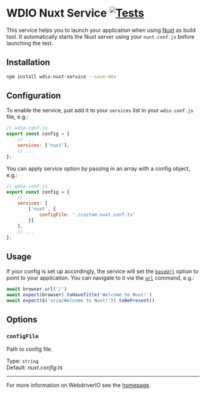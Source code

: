 # WDIO Nuxt Service [![Tests](https://github.com/webdriverio-community/wdio-nuxt-service/actions/workflows/test.yml/badge.svg?branch=main)](https://github.com/webdriverio-community/wdio-nuxt-service/actions/workflows/test.yml)

This service helps you to launch your application when using [Nuxt](https://nuxt.com/) as build tool. It automatically starts the Nuxt server using your `nuxt.conf.js` before launching the test.

## Installation

```bash
npm install wdio-nuxt-service --save-dev
```

## Configuration

To enable the service, just add it to your `services` list in your `wdio.conf.js` file, e.g.:

```js
// wdio.conf.js
export const config = {
    // ...
    services: ['nuxt'],
    // ...
};
```

You can apply service option by passing in an array with a config object, e.g.:

```js
// wdio.conf.js
export const config = {
    // ...
    services: [
        ['nuxt', {
            configFile: './custom.nuxt.conf.ts'
        }]
    ],
    // ...
};
```

## Usage

If your config is set up accordingly, the service will set the [`baseUrl`](https://webdriver.io/docs/configuration#baseurl) option to point to your application. You can navigate to it via the [`url`](https://webdriver.io/docs/api/browser/url) command, e.g.:

```ts
await browser.url('/')
await expect(browser).toHaveTitle('Welcome to Nuxt!')
await expect($('aria/Welcome to Nuxt!')).toBePresent()
```

## Options

### `configFile`

Path to config file.

Type: `string`<br />
Default: _nuxt.config.ts_

----

For more information on WebdriverIO see the [homepage](https://webdriver.io).
